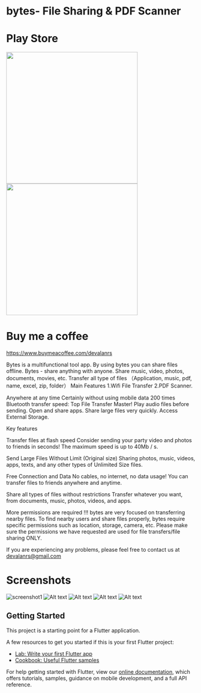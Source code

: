 # bytes- File Sharing & PDF Scanner

# Play Store

<a href="https://play.google.com/store/apps/details?id=com.devalanrs.bytes">
<img src="https://brandlogos.net/get-it-on-google-play-badge-91501.html" width="350"/>
</a>

<img src="https://img.shields.io/badge/Android-3DDC84?style=for-the-badge&logo=android&logoColor=white" width="350" />



# Buy me a coffee
https://www.buymeacoffee.com/devalanrs

Bytes is a multifunctional tool app. By using bytes you can share files offline.
Bytes - share anything with anyone.
Share music, video, photos, documents, movies, etc.
Transfer all type of files （Application, music, pdf, name, excel, zip, folder）
Main Features
1.Wifi File Transfer
2.PDF Scanner.

Anywhere at any time
Certainly without using mobile data
200 times Bluetooth transfer speed: Top File Transfer Master!
Play audio files before sending.
Open and share apps.
Share large files very quickly.
Access External Storage.

Key features

Transfer files at flash speed
Consider sending your party video and photos to friends in seconds! The maximum speed is up to 40Mb / s.

Send Large Files Without Limit (Original size)
Sharing photos, music, videos, apps, texts, and any other types of Unlimited Size files.

Free Connection and Data
No cables, no internet, no data usage! You can transfer files to friends anywhere and anytime.

Share all types of files without restrictions
Transfer whatever you want, from documents, music, photos, videos, and apps.

More permissions are required !!!
bytes are very focused on transferring nearby files.
To find nearby users and share files properly, bytes require specific permissions such as location, storage, camera, etc.
Please make sure the permissions we have requested are used for file transfers/file sharing ONLY.

If you are experiencing any problems, please feel free to contact us at devalanrs@gmail.com


# Screenshots

![screenshot1](screenshots/first.jpg)
![Alt text](screenshots/second.jpg)
![Alt text](screenshots/third.jpg)
![Alt text](screenshots/fourth.jpg)
![Alt text](screenshots/fifth.jpg)

## Getting Started

This project is a starting point for a Flutter application.

A few resources to get you started if this is your first Flutter project:

- [Lab: Write your first Flutter app](https://flutter.dev/docs/get-started/codelab)
- [Cookbook: Useful Flutter samples](https://flutter.dev/docs/cookbook)

For help getting started with Flutter, view our
[online documentation](https://flutter.dev/docs), which offers tutorials,
samples, guidance on mobile development, and a full API reference.

